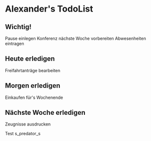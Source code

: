 # Alexander's TodoList

## Wichtig!
Pause einlegen
Konferenz nächste Woche vorbereiten
Abwesenheiten eintragen

## Heute erledigen
Freifahrtanträge bearbeiten

## Morgen erledigen
Einkaufen für's Wochenende

## Nächste Woche erledigen
Zeugnisse ausdrucken

Test s_predator_s
